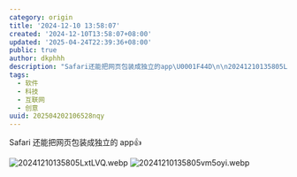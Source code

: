 ```yaml
---
category: origin
title: '2024-12-10 13:58:07'
created: '2024-12-10T13:58:07+08:00'
updated: '2025-04-24T22:39:36+08:00'
public: true
author: dkphhh
description: "Safari还能把网页包装成独立的app\U0001F44D\n\n20241210135805LxtLVQ……"
tags:
  - 软件
  - 科技
  - 互联网
  - 创意
uuid: 202504202106528nqy
---
```


Safari 还能把网页包装成独立的 app👍

![20241210135805LxtLVQ.webp](https://img.dkphhh.me/20241210135805LxtLVQ.webp)
![20241210135805vm5oyi.webp](https://img.dkphhh.me/20241210135805vm5oyi.webp)
